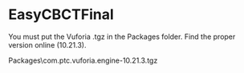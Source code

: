 # EasyCBCTFinal

You must put the Vuforia .tgz in the Packages folder. Find the proper version online (10.21.3).

Packages\com.ptc.vuforia.engine-10.21.3.tgz
